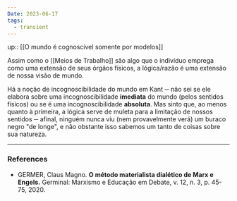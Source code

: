 ```yaml
---
Date: 2023-06-17
tags:
  - transient
---
```

up:: [[O mundo é cognoscível somente por modelos]]

Assim como o [[Meios de Trabalho]] são algo que o indivíduo emprega como uma extensão de seus órgãos físicos, a lógica/razão é uma extensão de nossa visão de mundo. 

Há a noção de incognoscibilidade do mundo em Kant ─ não sei se ele elabora sobre uma incognoscibilidade **imediata** do mundo (pelos sentidos físicos) ou se é uma incognoscibilidade **absoluta**. Mas sinto que, ao menos quanto à primeira, a lógica serve de muleta para a limitação de nossos sentidos ─ afinal, ninguém nunca viu (nem provavelmente verá) um buraco negro "de longe", e não obstante isso sabemos um tanto de coisas sobre sua natureza.

---
### References
- GERMER, Claus Magno. **O método materialista dialético de Marx e Engels.** Germinal: Marxismo e Educação em Debate, v. 12, n. 3, p. 45-75, 2020.